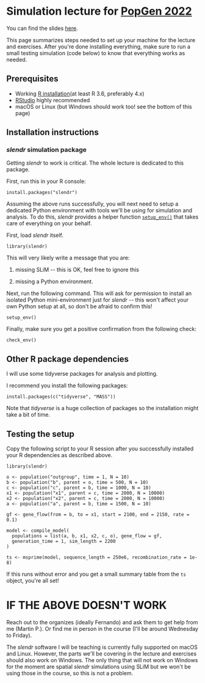 # Simulation lecture for [PopGen 2022](http://www.popgen.dk/popgen22/)

You can find the slides [here](https://bodkan.quarto.pub/popgen2022-simulations-in-population-genetics/).

This page summarizes steps needed to set up your machine for the lecture and exercises. After you're done installing everything, make sure to run a small testing simulation (code below) to know that everything works as needed.

## Prerequisites

-   Working [R installation](https://cloud.r-project.org)(at least R 3.6, preferably 4.x)
-   [RStudio](https://www.rstudio.com/products/rstudio/download/) highly recommended
-   macOS or Linux (but Windows should work too! see the bottom of this page)

## Installation instructions

### *slendr* simulation package

Getting *slendr* to work is critical. The whole lecture is dedicated to this package.

First, run this in your R console:

    install.packages("slendr")

Assuming the above runs successfully, you will next need to setup a dedicated Python environment with tools we'll be using for simulation and analysis. To do this, *slendr* provides a helper function [`setup_env()`](https://www.slendr.net/reference/setup_env.html) that takes care of everything on your behalf.

First, load *slendr* itself.

    library(slendr)

This will very likely write a message that you are:

1.  missing SLiM -- this is OK, feel free to ignore this

2.  missing a Python environment.

Next, run the following command. This will ask for permission to install an isolated Python mini-environment just for *slendr* -- this won't affect your own Python setup at all, so don't be afraid to confirm this!

    setup_env()

Finally, make sure you get a positive confirmation from the following check:

    check_env()

## Other R package dependencies

I will use some tidyverse packages for analysis and plotting.

I recommend you install the following packages:

    install.packages(c("tidyverse", "MASS"))

Note that *tidyverse* is a huge collection of packages so the installation might take a bit of time.

## Testing the setup

Copy the following script to your R session after you successfully installed your R dependencies as described above.

    library(slendr)

    o <- population("outgroup", time = 1, N = 10)
    b <- population("b", parent = o, time = 500, N = 10)
    c <- population("c", parent = b, time = 1000, N = 10)
    x1 <- population("x1", parent = c, time = 2000, N = 10000)
    x2 <- population("x2", parent = c, time = 2000, N = 10000)
    a <- population("a", parent = b, time = 1500, N = 10)

    gf <- gene_flow(from = b, to = x1, start = 2100, end = 2150, rate = 0.1)

    model <- compile_model(
      populations = list(a, b, x1, x2, c, o), gene_flow = gf,
      generation_time = 1, sim_length = 2200
    )

    ts <- msprime(model, sequence_length = 250e6, recombination_rate = 1e-8)

If this runs without error and you get a small summary table from the `ts` object, you're all set!

# IF THE ABOVE DOESN'T WORK

Reach out to the organizes (ideally Fernando) and ask them to get help from me (Martin P.). Or find me in person in the course (I'll be around Wednesday to Friday).

The *slendr* software I will be teaching is currently fully supported on macOS and Linux. However, the parts we'll be covering in the lecture and exercises should also work on Windows. The only thing that will not work on Windows for the moment are spatial *slendr* simulations using SLiM but we won't be using those in the course, so this is not a problem.
